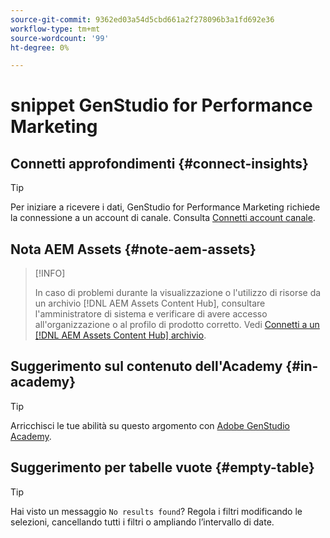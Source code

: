 ```yaml
---
source-git-commit: 9362ed03a54d5cbd661a2f278096b3a1fd692e36
workflow-type: tm+mt
source-wordcount: '99'
ht-degree: 0%

---
```

# snippet GenStudio for Performance Marketing

## Connetti approfondimenti {#connect-insights}

>[!TIP]
>
>Per iniziare a ricevere i dati, GenStudio for Performance Marketing richiede la connessione a un account di canale. Consulta [Connetti account canale](/help/user-guide/connectors/connect-channel.md).

## Nota AEM Assets {#note-aem-assets}

>[!INFO]
>
>In caso di problemi durante la visualizzazione o l&#39;utilizzo di risorse da un archivio [!DNL AEM Assets Content Hub], consultare l&#39;amministratore di sistema e verificare di avere accesso all&#39;organizzazione o al profilo di prodotto corretto. Vedi [Connetti a un [!DNL AEM Assets Content Hub] archivio](/help/user-guide/content/connect-aem-repo.md).

## Suggerimento sul contenuto dell&#39;Academy {#in-academy}

>[!TIP]
>
>Arricchisci le tue abilità su questo argomento con [Adobe GenStudio Academy](https://learningmanager.adobe.com/genstudioacademy).

## Suggerimento per tabelle vuote {#empty-table}

>[!TIP]
>
>Hai visto un messaggio `No results found`? Regola i filtri modificando le selezioni, cancellando tutti i filtri o ampliando l’intervallo di date.
